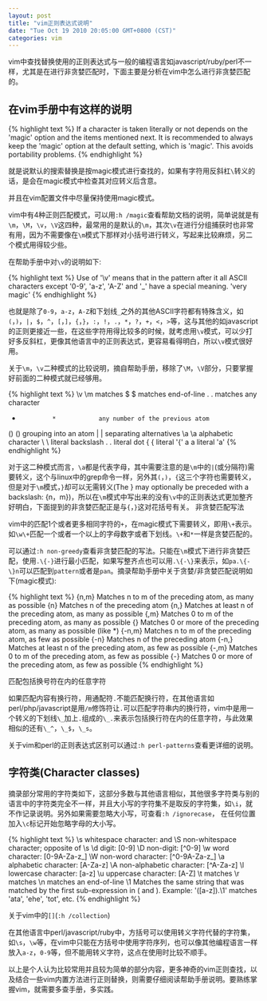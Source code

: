 ```yaml
---
layout: post
title: "vim正则表达式说明"
date: "Tue Oct 19 2010 20:05:00 GMT+0800 (CST)"
categories: vim
---
```


vim中查找替换使用的正则表达式与一般的编程语言如javascript/ruby/perl不一样，尤其是在进行非贪婪匹配时，下面主要是分析在vim中怎么进行非贪婪匹配的。

在vim手册中有这样的说明
-----

{% highlight text %}
If a character is taken literally or not depends on the 'magic' option and the items mentioned next.
It is recommended to always keep the 'magic' option at the default setting, which is 'magic'. This avoids portability problems.
{% endhighlight %}

就是说默认的搜索替换是按magic模式进行查找的，如果有字符用反斜杠`\`转义的话，是会在magic模式中检查其对应转义后含意。

并且在vim配置文件中尽量保持使用magic模式。

vim中有4种正则匹配模式，可以用`:h /magic`查看帮助文档的说明，简单说就是有`\m`，`\M`，`\v`，`\V`这四种，最常用的是默认的`\m`，其次`\v`在进行分组捕获时也非常有用，因为不需要像在`\m`模式下那样对小括号进行转义，写起来比较麻烦，另二个模式用得较少些。

在帮助手册中对`\v`的说明如下:

{% highlight text %}
Use of '\v' means that in the pattern after it all ASCII characters except '0-9', 'a-z', 'A-Z' and '_' have a special meaning. 'very magic'
{% endhighlight %}

也就是除了`0-9`，`a-z`，`A-Z`和下划线`_`之外的其他ASCII字符都有特殊含义，如`(`，`)`，`|`，`$`，`^`，`[`，`]`，`{`，`}`，`:`，`!`，`.`，`*`，`?`，`+`，`<`，`>`等，这与其他的如javascript的正则更接近一些，在这些字符用得比较多的时候，就考虑用`\v`模式，可以少打好多反斜杠，更像其他语言中的正则表达式，更容易看得明白，所以`\v`模式很好用。

关于`\m`，`\v`二种模式的比较说明，摘自帮助手册，移除了`\M`，`\V`部分，只要掌握好前面的二种模式就已经够用。

{% highlight text %}
\v             \m           matches
$              $            matches end-of-line
.              .            matches any character
*              *            any number of the previous atom
()             \(\)         grouping into an atom
|              \|           separating alternatives
\a             \a           alphabetic character
\\             \\           literal backslash
\.             \.           literal dot
\{             {            literal '{'
a              a            literal 'a'
{% endhighlight %}

对于这二种模式而言，`\a`都是代表字母，其中需要注意的是`\m`中的`|`(或分隔符)需要转义，这个与linux中的grep命令一样，另外其`(`，`)`，`{`这三个字符也需要转义，但是对于`\m`模式，`}`却可以无需转义(The } may optionally be preceded with a backslash: \{n，m\})，所以在`\m`模式中写出来的没有`\v`中的正则表达式更加整齐好明白，下面提到的非贪婪匹配正是与`{`，`}`这对花括号有关。
非贪婪匹配写法

vim中的匹配1个或者更多相同字符的`+`，在magic模式下需要转义，即用`\+`表示。如`\w\+`匹配一个或者一个以上的字母数字或者下划线。`\+`和`*`一样是贪婪匹配的。

可以通过`:h non-greedy`查看非贪婪匹配的写法。只能在`\m`模式下进行非贪婪匹配，使用`.\{-}`进行最小匹配，如果写整齐点也可以用`.\{-\}`来表示，如`pa.\{-\}n`可以匹配到`pattern`或者是`pan`。摘录帮助手册中关于贪婪/非贪婪匹配说明如下(magic模式):

{% highlight text %}
\{n,m}              Matches n to m of the preceding atom, as many as possible
\{n}                Matches n of the preceding atom
\{n,}               Matches at least n of the preceding atom, as many as possible
\{,m}               Matches 0 to m of the preceding atom, as many as possible
\{}                 Matches 0 or more of the preceding atom, as many as possible (like *)
\{-n,m}             Matches n to m of the preceding atom, as few as possible
\{-n}               Matches n of the preceding atom
\{-n,}              Matches at least n of the preceding atom, as few as possible
\{-,m}              Matches 0 to m of the preceding atom, as few as possible
\{-}                Matches 0 or more of the preceding atom, as few as possible
{% endhighlight %}

匹配包括换号符在内的任意字符

如果匹配内容有换行符，用通配符`.`不能匹配换行符，在其他语言如perl/php/javascript是用`/m`修饰符让`.`可以匹配字符串内的换行符，vim中是用一个转义的下划线`\_`加上`.`组成的`\_.`来表示包括换行符在内的任意字符，与此效果相似的还有`\_^`，`\_$`，`\_s`。

关于vim和perl的正则表达式区别可以通过`:h perl-patterns`查看更详细的说明。

字符类(Character classes)
-----

摘录部分常用的字符类如下，这部分多数与其他语言相似，其他很多字符类与别的语言中的字符类完全不一样，并且大小写的字符集不是取反的字符集，如`\i`，就不作记录说明。另外如果需要忽略大小写，可查看`:h /ignorecase`， 在任何位置加入`\c`标记开始忽略字母的大小写。

{% highlight text %}
\s          whitespace character: <Space> and <Tab>
\S          non-whitespace character; opposite of \s
\d          digit:    [0-9]
\D          non-digit:   [^0-9]
\w          word character:   [0-9A-Za-z_]
\W          non-word character:  [^0-9A-Za-z_]
\a          alphabetic character:  [A-Za-z]
\A          non-alphabetic character: [^A-Za-z]
\l          lowercase character:  [a-z]
\u          uppercase character:  [A-Z]
\t          matches <Tab>
\r          matches <CR>
\n          matches an end-of-line
\1          Matches the same string that was matched by the first sub-expression in \( and \). Example: '\([a-z]\).\1' matches 'ata', 'ehe', 'tot', etc.
{% endhighlight %}

关于vim中的`[]`(`:h /collection`)

在其他语言中perl/javascript/ruby中，方括号可以使用转义字符代替的字符集，如`\s`，`\w`等，在vim中只能在方括号中使用字符序列，也可以像其他编程语言一样放入`a-z`，`0-9`等，但不能用转义字符，这点在使用时比较不顺手。

以上是个人认为比较常用并且较为简单的部分内容，更多神奇的vim正则查找，以及结合一些vim内置方法进行正则替换，则需要仔细阅读帮助手册说明。要熟练掌握vim，就需要多查手册，多实践。
